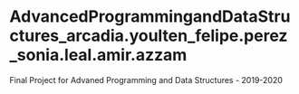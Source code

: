 # AdvancedProgrammingandDataStructures_arcadia.youlten_felipe.perez_sonia.leal.amir.azzam
Final Project for Advaned Programming and Data Structures - 2019-2020
